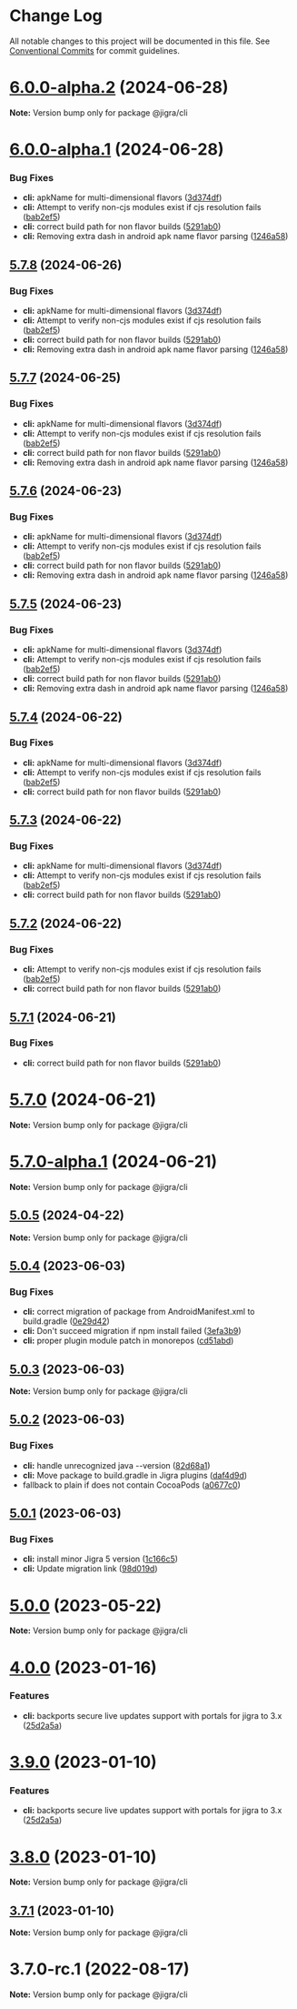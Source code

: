 # Change Log

All notable changes to this project will be documented in this file.
See [Conventional Commits](https://conventionalcommits.org) for commit guidelines.

# [6.0.0-alpha.2](https://github.com/familyjs/jigra/compare/6.0.0-alpha.1...6.0.0-alpha.2) (2024-06-28)

**Note:** Version bump only for package @jigra/cli

# [6.0.0-alpha.1](https://github.com/familyjs/jigra/compare/5.6.0...6.0.0-alpha.1) (2024-06-28)

### Bug Fixes

- **cli:** apkName for multi-dimensional flavors ([3d374df](https://github.com/familyjs/jigra/commit/3d374df4b1e8b34923f861a56885219c40df7afd))
- **cli:** Attempt to verify non-cjs modules exist if cjs resolution fails ([bab2ef5](https://github.com/familyjs/jigra/commit/bab2ef56624c1e2b1947584a8398d71bae1784a0))
- **cli:** correct build path for non flavor builds ([5291ab0](https://github.com/familyjs/jigra/commit/5291ab074341d9eb73db5d40945c57d021bed25e))
- **cli:** Removing extra dash in android apk name flavor parsing ([1246a58](https://github.com/familyjs/jigra/commit/1246a581235cceebc383f653b461e2f9edd7c068))

## [5.7.8](https://github.com/familyjs/jigra/compare/5.6.0...5.7.8) (2024-06-26)

### Bug Fixes

- **cli:** apkName for multi-dimensional flavors ([3d374df](https://github.com/familyjs/jigra/commit/3d374df4b1e8b34923f861a56885219c40df7afd))
- **cli:** Attempt to verify non-cjs modules exist if cjs resolution fails ([bab2ef5](https://github.com/familyjs/jigra/commit/bab2ef56624c1e2b1947584a8398d71bae1784a0))
- **cli:** correct build path for non flavor builds ([5291ab0](https://github.com/familyjs/jigra/commit/5291ab074341d9eb73db5d40945c57d021bed25e))
- **cli:** Removing extra dash in android apk name flavor parsing ([1246a58](https://github.com/familyjs/jigra/commit/1246a581235cceebc383f653b461e2f9edd7c068))

## [5.7.7](https://github.com/familyjs/jigra/compare/5.6.0...5.7.7) (2024-06-25)

### Bug Fixes

- **cli:** apkName for multi-dimensional flavors ([3d374df](https://github.com/familyjs/jigra/commit/3d374df4b1e8b34923f861a56885219c40df7afd))
- **cli:** Attempt to verify non-cjs modules exist if cjs resolution fails ([bab2ef5](https://github.com/familyjs/jigra/commit/bab2ef56624c1e2b1947584a8398d71bae1784a0))
- **cli:** correct build path for non flavor builds ([5291ab0](https://github.com/familyjs/jigra/commit/5291ab074341d9eb73db5d40945c57d021bed25e))
- **cli:** Removing extra dash in android apk name flavor parsing ([1246a58](https://github.com/familyjs/jigra/commit/1246a581235cceebc383f653b461e2f9edd7c068))

## [5.7.6](https://github.com/familyjs/jigra/compare/5.6.0...5.7.6) (2024-06-23)

### Bug Fixes

- **cli:** apkName for multi-dimensional flavors ([3d374df](https://github.com/familyjs/jigra/commit/3d374df4b1e8b34923f861a56885219c40df7afd))
- **cli:** Attempt to verify non-cjs modules exist if cjs resolution fails ([bab2ef5](https://github.com/familyjs/jigra/commit/bab2ef56624c1e2b1947584a8398d71bae1784a0))
- **cli:** correct build path for non flavor builds ([5291ab0](https://github.com/familyjs/jigra/commit/5291ab074341d9eb73db5d40945c57d021bed25e))
- **cli:** Removing extra dash in android apk name flavor parsing ([1246a58](https://github.com/familyjs/jigra/commit/1246a581235cceebc383f653b461e2f9edd7c068))

## [5.7.5](https://github.com/familyjs/jigra/compare/5.6.0...5.7.5) (2024-06-23)

### Bug Fixes

- **cli:** apkName for multi-dimensional flavors ([3d374df](https://github.com/familyjs/jigra/commit/3d374df4b1e8b34923f861a56885219c40df7afd))
- **cli:** Attempt to verify non-cjs modules exist if cjs resolution fails ([bab2ef5](https://github.com/familyjs/jigra/commit/bab2ef56624c1e2b1947584a8398d71bae1784a0))
- **cli:** correct build path for non flavor builds ([5291ab0](https://github.com/familyjs/jigra/commit/5291ab074341d9eb73db5d40945c57d021bed25e))
- **cli:** Removing extra dash in android apk name flavor parsing ([1246a58](https://github.com/familyjs/jigra/commit/1246a581235cceebc383f653b461e2f9edd7c068))

## [5.7.4](https://github.com/familyjs/jigra/compare/5.6.0...5.7.4) (2024-06-22)

### Bug Fixes

- **cli:** apkName for multi-dimensional flavors ([3d374df](https://github.com/familyjs/jigra/commit/3d374df4b1e8b34923f861a56885219c40df7afd))
- **cli:** Attempt to verify non-cjs modules exist if cjs resolution fails ([bab2ef5](https://github.com/familyjs/jigra/commit/bab2ef56624c1e2b1947584a8398d71bae1784a0))
- **cli:** correct build path for non flavor builds ([5291ab0](https://github.com/familyjs/jigra/commit/5291ab074341d9eb73db5d40945c57d021bed25e))

## [5.7.3](https://github.com/familyjs/jigra/compare/5.6.0...5.7.3) (2024-06-22)

### Bug Fixes

- **cli:** apkName for multi-dimensional flavors ([3d374df](https://github.com/familyjs/jigra/commit/3d374df4b1e8b34923f861a56885219c40df7afd))
- **cli:** Attempt to verify non-cjs modules exist if cjs resolution fails ([bab2ef5](https://github.com/familyjs/jigra/commit/bab2ef56624c1e2b1947584a8398d71bae1784a0))
- **cli:** correct build path for non flavor builds ([5291ab0](https://github.com/familyjs/jigra/commit/5291ab074341d9eb73db5d40945c57d021bed25e))

## [5.7.2](https://github.com/familyjs/jigra/compare/5.6.0...5.7.2) (2024-06-22)

### Bug Fixes

- **cli:** Attempt to verify non-cjs modules exist if cjs resolution fails ([bab2ef5](https://github.com/familyjs/jigra/commit/bab2ef56624c1e2b1947584a8398d71bae1784a0))
- **cli:** correct build path for non flavor builds ([5291ab0](https://github.com/familyjs/jigra/commit/5291ab074341d9eb73db5d40945c57d021bed25e))

## [5.7.1](https://github.com/familyjs/jigra/compare/5.6.0...5.7.1) (2024-06-21)

### Bug Fixes

- **cli:** correct build path for non flavor builds ([5291ab0](https://github.com/familyjs/jigra/commit/5291ab074341d9eb73db5d40945c57d021bed25e))

# [5.7.0](https://github.com/familyjs/jigra/compare/5.6.0...5.7.0) (2024-06-21)

**Note:** Version bump only for package @jigra/cli

# [5.7.0-alpha.1](https://github.com/familyjs/jigra/compare/5.6.0...5.7.0-alpha.1) (2024-06-21)

**Note:** Version bump only for package @jigra/cli

## [5.0.5](https://github.com/familyjs/jigra/compare/5.0.4...5.0.5) (2024-04-22)

**Note:** Version bump only for package @jigra/cli

## [5.0.4](https://github.com/familyjs/jigra/compare/5.0.3...5.0.4) (2023-06-03)

### Bug Fixes

- **cli:** correct migration of package from AndroidManifest.xml to build.gradle ([0e29d42](https://github.com/familyjs/jigra/commit/0e29d422a6550a8fef61dbb76743562aeb3e726b))
- **cli:** Don't succeed migration if npm install failed ([3efa3b9](https://github.com/familyjs/jigra/commit/3efa3b9afb071514ac238229e3416fc0ea9f5c8e))
- **cli:** proper plugin module patch in monorepos ([cd51abd](https://github.com/familyjs/jigra/commit/cd51abde21f76fe5d9966d097aa3cfdde1aae598))

## [5.0.3](https://github.com/familyjs/jigra/compare/5.0.2...5.0.3) (2023-06-03)

**Note:** Version bump only for package @jigra/cli

## [5.0.2](https://github.com/familyjs/jigra/compare/5.0.1...5.0.2) (2023-06-03)

### Bug Fixes

- **cli:** handle unrecognized java --version ([82d68a1](https://github.com/familyjs/jigra/commit/82d68a1dd2faf52786d1d663aa917c057fd2e076))
- **cli:** Move package to build.gradle in Jigra plugins ([daf4d9d](https://github.com/familyjs/jigra/commit/daf4d9ddbb23dcbe8455207e7f8aa607d4358e55))
- fallback to plain if does not contain CocoaPods ([a0677c0](https://github.com/familyjs/jigra/commit/a0677c007923d0c6e94bc267fc9457a775ecb084))

## [5.0.1](https://github.com/familyjs/jigra/compare/5.0.0...5.0.1) (2023-06-03)

### Bug Fixes

- **cli:** install minor Jigra 5 version ([1c166c5](https://github.com/familyjs/jigra/commit/1c166c57eec98c2bfd67042dc0bd0d56f71cd3db))
- **cli:** Update migration link ([98d019d](https://github.com/familyjs/jigra/commit/98d019dda745efa271234e53f480f5cf8ca89593))

# [5.0.0](https://github.com/familyjs/jigra/compare/4.0.0...5.0.0) (2023-05-22)

**Note:** Version bump only for package @jigra/cli

# [4.0.0](https://github.com/navify/jigra/compare/3.8.0...4.0.0) (2023-01-16)

### Features

- **cli:** backports secure live updates support with portals for jigra to 3.x ([25d2a5a](https://github.com/navify/jigra/commit/25d2a5a6b229a43031d6a3548a75144015f78c7a))

# [3.9.0](https://github.com/navify/jigra/compare/3.8.0...3.9.0) (2023-01-10)

### Features

- **cli:** backports secure live updates support with portals for jigra to 3.x ([25d2a5a](https://github.com/navify/jigra/commit/25d2a5a6b229a43031d6a3548a75144015f78c7a))

# [3.8.0](https://github.com/navify/jigra/compare/3.7.1...3.8.0) (2023-01-10)

**Note:** Version bump only for package @jigra/cli

## [3.7.1](https://github.com/navify/jigra/compare/3.7.0-rc.1...3.7.1) (2023-01-10)

**Note:** Version bump only for package @jigra/cli

# 3.7.0-rc.1 (2022-08-17)

**Note:** Version bump only for package @jigra/cli
